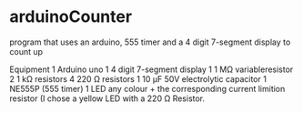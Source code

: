 # arduinoCounter
program that uses an arduino, 555 timer and a 4 digit 7-segment display to count up

Equipment
1 Arduino uno
1 4 digit 7-segment display
1 1 MΩ variableresistor
2 1 kΩ resistors
4 220 Ω resistors
1 10 μF 50V electrolytic capacitor
1 NE555P (555 timer)
1 LED any colour + the corresponding current limition resistor (I chose a yellow LED with a 220 Ω Resistor.


